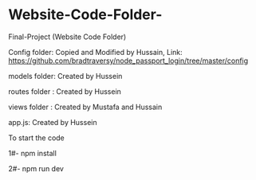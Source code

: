 # Website-Code-Folder-
Final-Project
(Website Code Folder)

Config folder: Copied and Modified by Hussain, Link: https://github.com/bradtraversy/node_passport_login/tree/master/config

models folder: Created by Hussein 

routes folder : Created by Hussein

views folder : Created by Mustafa and Hussain

app.js: Created by Hussein

To start the code

1#- npm install

2#- npm run dev
